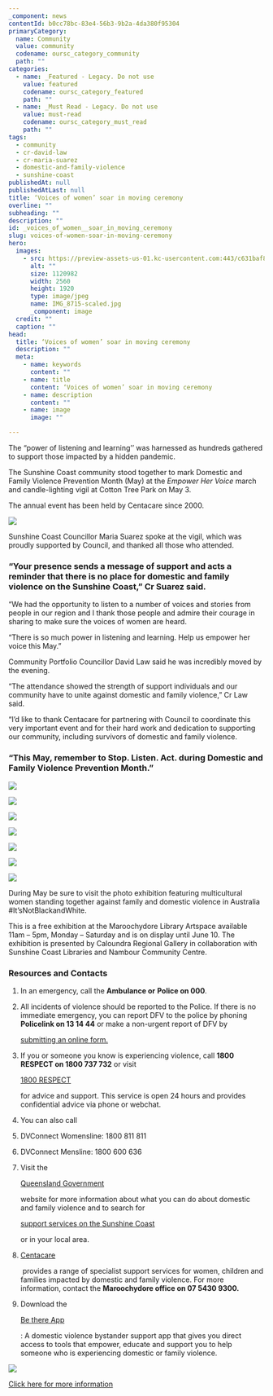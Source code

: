 ```yaml
---
_component: news
contentId: b0cc78bc-83e4-56b3-9b2a-4da380f95304
primaryCategory:
  name: Community
  value: community
  codename: oursc_category_community
  path: ""
categories:
  - name: _Featured - Legacy. Do not use
    value: featured
    codename: oursc_category_featured
    path: ""
  - name: _Must Read - Legacy. Do not use
    value: must-read
    codename: oursc_category_must_read
    path: ""
tags:
  - community
  - cr-david-law
  - cr-maria-suarez
  - domestic-and-family-violence
  - sunshine-coast
publishedAt: null
publishedAtLast: null
title: ‘Voices of women’ soar in moving ceremony
overline: ""
subheading: ""
description: ""
id: _voices_of_women__soar_in_moving_ceremony
slug: voices-of-women-soar-in-moving-ceremony
hero:
  images:
    - src: https://preview-assets-us-01.kc-usercontent.com:443/c631baf8-1b46-001f-580c-d0001b68b4a8/e71ce79f-3e6b-477d-9cbe-14600d705b21/IMG_8715-scaled.jpg
      alt: ""
      size: 1120982
      width: 2560
      height: 1920
      type: image/jpeg
      name: IMG_8715-scaled.jpg
      _component: image
  credit: ""
  caption: ""
head:
  title: ‘Voices of women’ soar in moving ceremony
  description: ""
  meta:
    - name: keywords
      content: ""
    - name: title
      content: ‘Voices of women’ soar in moving ceremony
    - name: description
      content: ""
    - name: image
      image: ""

---
```

The “power of listening and learning’’ was harnessed as hundreds gathered to support those impacted by a hidden pandemic.

The Sunshine Coast community stood together to mark Domestic and Family Violence Prevention Month (May) at the *Empower Her Voice* march and candle-lighting vigil at Cotton Tree Park on May 3.

The annual event has been held by Centacare since 2000.

![](https://preview-assets-us-01.kc-usercontent.com:443/c631baf8-1b46-001f-580c-d0001b68b4a8/837c876c-4808-4fcd-a518-4794a6a45de2/IMG_1718-1024x768.jpg)

Sunshine Coast Councillor Maria Suarez spoke at the vigil, which was proudly supported by Council, and thanked all those who attended.

### “Your presence sends a message of support and acts a reminder that there is no place for domestic and family violence on the Sunshine Coast,” Cr Suarez said.

“We had the opportunity to listen to a number of voices and stories from people in our region and I thank those people and admire their courage in sharing to make sure the voices of women are heard.

“There is so much power in listening and learning. Help us empower her voice this May.”

Community Portfolio Councillor David Law said he was incredibly moved by the evening.

“The attendance showed the strength of support individuals and our community have to unite against domestic and family violence,” Cr Law said.

“I’d like to thank Centacare for partnering with Council to coordinate this very important event and for their hard work and dedication to supporting our community, including survivors of domestic and family violence.

### “This May, remember to Stop. Listen. Act. during Domestic and Family Violence Prevention Month.”

![](https://preview-assets-us-01.kc-usercontent.com:443/c631baf8-1b46-001f-580c-d0001b68b4a8/23a1f59f-f25c-4ba3-8ce1-7ca489811fa2/IMG_1643-857x1024.jpg)

![](https://preview-assets-us-01.kc-usercontent.com:443/c631baf8-1b46-001f-580c-d0001b68b4a8/7a0c4bdc-554b-4077-ad7a-47c54974ba62/IMG_1645-768x1024.jpg)

![](https://preview-assets-us-01.kc-usercontent.com:443/c631baf8-1b46-001f-580c-d0001b68b4a8/cda87864-1733-4ae7-ae7d-a14f49d86899/IMG_1659-768x1024.jpg)

![](https://preview-assets-us-01.kc-usercontent.com:443/c631baf8-1b46-001f-580c-d0001b68b4a8/9231e57b-8270-4f85-85d9-4110d8bba072/IMG_8784-768x1024.jpg)

![](https://preview-assets-us-01.kc-usercontent.com:443/c631baf8-1b46-001f-580c-d0001b68b4a8/ab7c603c-c18d-45bb-b6e1-1915fcd85abf/IMG_8817-1024x768.jpg)

![](https://preview-assets-us-01.kc-usercontent.com:443/c631baf8-1b46-001f-580c-d0001b68b4a8/5c3a9c7b-b04b-4947-be65-5a10fd43890e/IMG_8848-768x1024.jpg)

![](https://preview-assets-us-01.kc-usercontent.com:443/c631baf8-1b46-001f-580c-d0001b68b4a8/04f9fb31-76dc-4bd7-95e1-d0d3995744f1/IMG_E8850-768x1024.jpg)

During May be sure to visit the photo exhibition featuring multicultural women standing together against family and domestic violence in Australia #It’sNotBlackandWhite.

This is a free exhibition at the Maroochydore Library Artspace available 11am – 5pm, Monday – Saturday and is on display until June 10. The exhibition is presented by Caloundra Regional Gallery in collaboration with Sunshine Coast Libraries and Nambour Community Centre.

### Resources and Contacts

1.  In an emergency, call the **Ambulance or** **Police on 000**.

2.  All incidents of violence should be reported to the Police. If there is no immediate emergency, you can report DFV to the police by phoning **Policelink on 13 14 44** or make a non-urgent report of DFV by

    [submitting an online form.](https://forms.police.qld.gov.au/Launch/RequestContact)


3.  If you or someone you know is experiencing violence, call **1800 RESPECT on 1800 737 732** or visit

    [1800 RESPECT](https://www.1800respect.org.au/?utm_source=Google+Hotline+DV+One+Box&utm_medium=search&utm_campaign=DV+One+Box&utm_id=GHOB&utm_term=domestic+violence)


    for advice and support. This service is open 24 hours and provides confidential advice via phone or webchat.

4.  You can also call

5.  DVConnect Womensline: 1800 811 811

6.  DVConnect Mensline: 1800 600 636

7.  Visit the 

    [Queensland Government](https://www.qld.gov.au/community/getting-support-health-social-issue/support-victims-abuse/domestic-family-violence)


    website for more information about what you can do about domestic and family violence and to search for

    [support services on the Sunshine Coast](https://www.qld.gov.au/community/getting-support-health-social-issue/support-victims-abuse/domestic-family-violence/find-local-support)


    or in your local area.

8.  [Centacare](https://centacare.com/family-and-relationship-care/)


     provides a range of specialist support services for women, children and families impacted by domestic and family violence. For more information, contact the **Maroochydore office on 07 5430 9300.**

9.  Download the

    [Be there App](https://bethereapp.com.au/)


    : A domestic violence bystander support app that gives you direct access to tools that empower, educate and support you to help someone who is experiencing domestic or family violence.

![](https://preview-assets-us-01.kc-usercontent.com:443/c631baf8-1b46-001f-580c-d0001b68b4a8/7e23a637-66a7-4497-8e8a-05aa8003ed6a/IMG_1708-768x1024.jpg)

[Click here for more information](https://www.sunshinecoast.qld.gov.au/living-and-community/community-support/prevention-of-domestic-and-family-violence)
